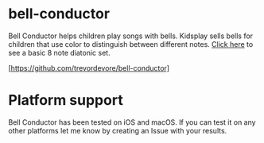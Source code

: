 # bell-conductor

Bell Conductor helps children play songs with bells. Kidsplay sells bells for children that use color to distinguish between different notes. [Click here](http://www.grothmusic.com/p-41-kidsplay-8-note-diatonic-handbell-set.aspx) to see a basic 8 note diatonic set.


[https://github.com/trevordevore/bell-conductor]


# Platform support

Bell Conductor has been tested on iOS and macOS. If you can test it on any other platforms let me know by creating an Issue with your results.
